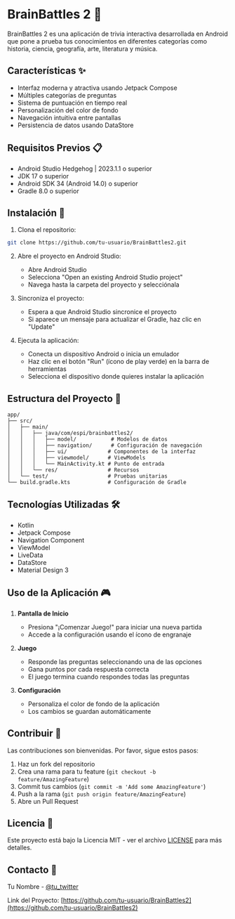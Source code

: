 # BrainBattles 2 🧠

BrainBattles 2 es una aplicación de trivia interactiva desarrollada en Android que pone a prueba tus conocimientos en diferentes categorías como historia, ciencia, geografía, arte, literatura y música.

## Características ✨

- Interfaz moderna y atractiva usando Jetpack Compose
- Múltiples categorías de preguntas
- Sistema de puntuación en tiempo real
- Personalización del color de fondo
- Navegación intuitiva entre pantallas
- Persistencia de datos usando DataStore

## Requisitos Previos 📋

- Android Studio Hedgehog | 2023.1.1 o superior
- JDK 17 o superior
- Android SDK 34 (Android 14.0) o superior
- Gradle 8.0 o superior

## Instalación 🚀

1. Clona el repositorio:
```bash
git clone https://github.com/tu-usuario/BrainBattles2.git
```

2. Abre el proyecto en Android Studio:
   - Abre Android Studio
   - Selecciona "Open an existing Android Studio project"
   - Navega hasta la carpeta del proyecto y selecciónala

3. Sincroniza el proyecto:
   - Espera a que Android Studio sincronice el proyecto
   - Si aparece un mensaje para actualizar el Gradle, haz clic en "Update"

4. Ejecuta la aplicación:
   - Conecta un dispositivo Android o inicia un emulador
   - Haz clic en el botón "Run" (ícono de play verde) en la barra de herramientas
   - Selecciona el dispositivo donde quieres instalar la aplicación

## Estructura del Proyecto 📁

```
app/
├── src/
│   ├── main/
│   │   ├── java/com/espi/brainbattles2/
│   │   │   ├── model/           # Modelos de datos
│   │   │   ├── navigation/      # Configuración de navegación
│   │   │   ├── ui/             # Componentes de la interfaz
│   │   │   ├── viewmodel/      # ViewModels
│   │   │   └── MainActivity.kt # Punto de entrada
│   │   └── res/                # Recursos
│   └── test/                   # Pruebas unitarias
└── build.gradle.kts            # Configuración de Gradle
```

## Tecnologías Utilizadas 🛠️

- Kotlin
- Jetpack Compose
- Navigation Component
- ViewModel
- LiveData
- DataStore
- Material Design 3

## Uso de la Aplicación 🎮

1. **Pantalla de Inicio**
   - Presiona "¡Comenzar Juego!" para iniciar una nueva partida
   - Accede a la configuración usando el ícono de engranaje

2. **Juego**
   - Responde las preguntas seleccionando una de las opciones
   - Gana puntos por cada respuesta correcta
   - El juego termina cuando respondes todas las preguntas

3. **Configuración**
   - Personaliza el color de fondo de la aplicación
   - Los cambios se guardan automáticamente

## Contribuir 🤝

Las contribuciones son bienvenidas. Por favor, sigue estos pasos:

1. Haz un fork del repositorio
2. Crea una rama para tu feature (`git checkout -b feature/AmazingFeature`)
3. Commit tus cambios (`git commit -m 'Add some AmazingFeature'`)
4. Push a la rama (`git push origin feature/AmazingFeature`)
5. Abre un Pull Request

## Licencia 📄

Este proyecto está bajo la Licencia MIT - ver el archivo [LICENSE](LICENSE) para más detalles.

## Contacto 📧

Tu Nombre - [@tu_twitter](https://twitter.com/tu_twitter)

Link del Proyecto: [https://github.com/tu-usuario/BrainBattles2](https://github.com/tu-usuario/BrainBattles2) 